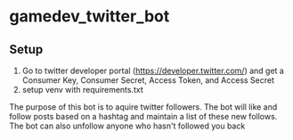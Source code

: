 # gamedev_twitter_bot

## Setup
1. Go to twitter developer portal (https://developer.twitter.com/) and get a Consumer Key, Consumer Secret, Access Token, and Access Secret
2. setup venv with requirements.txt


The purpose of this bot is to aquire twitter followers. The bot will like and follow posts based on a hashtag and maintain a list of these new follows. The bot can also unfollow anyone who hasn't followed you back 
